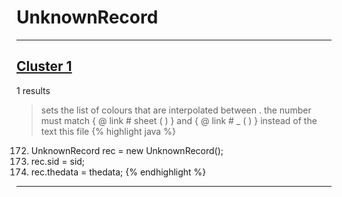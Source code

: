 # UnknownRecord

***

## [Cluster 1](./1)
1 results
> sets the list of colours that are interpolated between . the number must match { @ link # sheet ( ) } and { @ link # _ ( ) } instead of the text this file 
{% highlight java %}
172. UnknownRecord rec = new UnknownRecord();
173. rec.sid = sid;
174. rec.thedata = thedata;
{% endhighlight %}

***

